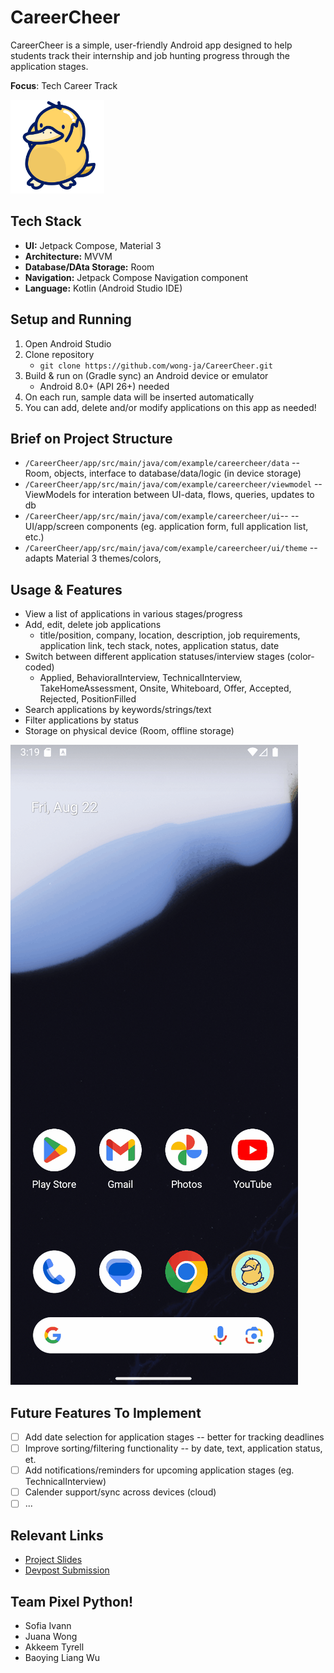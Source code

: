 # CareerCheer

CareerCheer is a simple, user-friendly Android app designed to help students track their internship and job hunting progress through the application stages.

**Focus**: Tech Career Track

<img src="./Cheer.png" alt="App Logo" height="150"/>

## Tech Stack

- **UI:** Jetpack Compose, Material 3
- **Architecture:** MVVM
- **Database/DAta Storage:** Room
- **Navigation:** Jetpack Compose Navigation component
- **Language:** Kotlin (Android Studio IDE)

## Setup and Running

1. Open Android Studio
2. Clone repository
   - ```git clone https://github.com/wong-ja/CareerCheer.git```
3. Build & run on (Gradle sync) an Android device or emulator 
   - Android 8.0+ (API 26+) needed
4. On each run, sample data will be inserted automatically
5. You can add, delete and/or modify applications on this app as needed!

## Brief on Project Structure

- `/CareerCheer/app/src/main/java/com/example/careercheer/data` -- Room, objects, interface to database/data/logic (in device storage)
- `/CareerCheer/app/src/main/java/com/example/careercheer/viewmodel` -- ViewModels for interation between UI-data, flows, queries, updates to db
- `/CareerCheer/app/src/main/java/com/example/careercheer/ui`-- -- UI/app/screen components (eg. application form, full application list, etc.)
- `/CareerCheer/app/src/main/java/com/example/careercheer/ui/theme` -- adapts Material 3 themes/colors, 

## Usage & Features

- View a list of applications in various stages/progress
- Add, edit, delete job applications
  - title/position, company, location, description, job requirements, application link, tech stack, notes, application status, date
- Switch between different application statuses/interview stages (color-coded)
  - Applied, BehavioralInterview, TechnicalInterview, TakeHomeAssessment, Onsite, Whiteboard, Offer, Accepted, Rejected, PositionFilled
- Search applications by keywords/strings/text
- Filter applications by status
- Storage on physical device (Room, offline storage)

![CareerCheer](CareerCheer.gif)

## Future Features To Implement

- [ ] Add date selection for application stages -- better for tracking deadlines
- [ ] Improve sorting/filtering functionality -- by date, text, application status, et.
- [ ] Add notifications/reminders for upcoming application stages (eg. TechnicalInterview)
- [ ] Calender support/sync across devices (cloud)
- [ ] ...

## Relevant Links

- [Project Slides](https://docs.google.com/presentation/d/1cGz08eMRJCVz6jznCAByW_RDRnLS2P0OPy6Wf_bHAlo/edit?usp=sharing)
- [Devpost Submission](https://devpost.com/software/careercheer)

## Team Pixel Python!

- Sofia Ivann 
- Juana Wong 
- Akkeem Tyrell 
- Baoying Liang Wu
